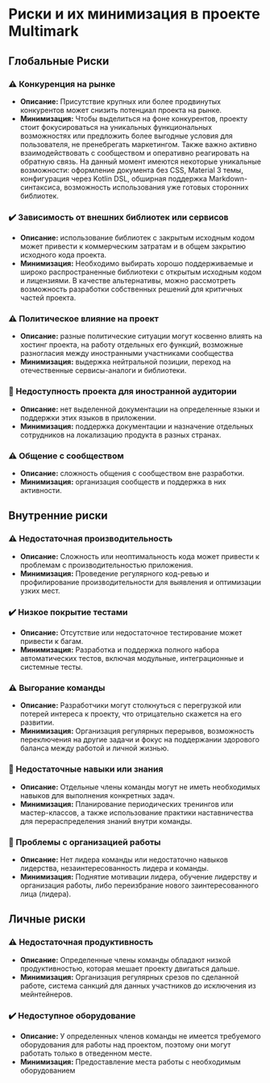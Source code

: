 # Риски и их минимизация в проекте Multimark

## Глобальные Риски

### ⚠️ Конкуренция на рынке
* **Описание:** Присутствие крупных или более продвинутых конкурентов может снизить потенциал проекта на рынке.
* **Минимизация:** Чтобы выделиться на фоне конкурентов, проекту стоит фокусироваться на уникальных функциональных возможностях или предложить более выгодные условия для пользователя, не пренебрегать маркетингом. Также важно активно взаимодействовать с сообществом и оперативно реагировать на обратную связь. На данный момент имеются некоторые уникальные возможности: оформление документа без CSS, Material 3 темы, конфигурация через Kotlin DSL, обширная поддержка Markdown-синтаксиса, возможность использования уже готовых сторонних библиотек.

### ✔️ Зависимость от внешних библиотек или сервисов
* **Описание:** использование библиотек с закрытым исходным кодом может привести к коммерческим затратам и в общем закрытию исходного кода проекта.
* **Минимизация:** Необходимо выбирать хорошо поддерживаемые и широко распространенные библиотеки с открытым исходным кодом и лицензиями. В качестве альтернативы, можно рассмотреть возможность разработки собственных решений для критичных частей проекта.

### ⚠️ Политическое влияние на проект
* **Описание:** разные политические ситуации могут косвенно влиять на хостинг проекта, на работу отдельных его функций, возможные разногласия между иностранными участниками сообщества
* **Минимизация:** выдержка нейтральной позиции, переход на отечественные сервисы-аналоги и библиотеки.

### 🛑 Недоступность проекта для иностранной аудитории
* **Описание:** нет выделенной документации на определенные языки и поддержки этих языков в приложении.
* **Минимизация:** поддержка документации и назначение отдельных сотрудников на локализацию продукта в разных странах.

### ⚠️ Общение с сообществом
* **Описание:** сложность общения с сообществом вне разработки.
* **Минимизация:** организация сообществ и поддержка в них активности.

## Внутренние риски
### ⚠️ Недостаточная производительность
* **Описание:** Сложность или неоптимальность кода может привести к проблемам с производительностью приложения.
* **Минимизация:** Проведение регулярного код-ревью и профилирование производительности для выявления и оптимизации узких мест.

### ✔️ Низкое покрытие тестами
* **Описание:** Отсутствие или недостаточное тестирование может привести к багам.
* **Минимизация:** Разработка и поддержка полного набора автоматических тестов, включая модульные, интеграционные и системные тесты.

### ⚠️ Выгорание команды
* **Описание:** Разработчики могут столкнуться с перегрузкой или потерей интереса к проекту, что отрицательно скажется на его развитии.
* **Минимизация:** Организация регулярных перерывов, возможность переключения на другие задачи и фокус на поддержании здорового баланса между работой и личной жизнью.

### 🛑 Недостаточные навыки или знания
* **Описание:** Отдельные члены команды могут не иметь необходимых навыков для выполнения конкретных задач.
* **Минимизация:** Планирование периодических тренингов или мастер-классов, а также использование практики наставничества для перераспределения знаний внутри команды.

### 🛑 Проблемы с организацией работы
* **Описание:** Нет лидера команды или недостаточно навыков лидерства, незаинтересованность лидера и команды.
* **Минимизация:** Поднятие мотивации лидера, обучение лидерству и организация работы, либо переизбрание нового заинтересованного лица (лидера).

## Личные риски
### ⚠️ Недостаточная продуктивность
* **Описание:** Определенные члены команды обладают низкой продуктивностью, которая мешает проекту двигаться дальше.
* **Минимизация:** Организация регулярных срезов по сделанной работе, система санкций для данных участников до исключения из мейнтейнеров.

### ✔️ Недоступное оборудование
* **Описание:** У определенных членов команды не имеется требуемого оборудования для работы над проектом, поэтому они могут работать только в отведенном месте.
* **Минимизация:** Предоставление места работы с необходимым оборудованием
